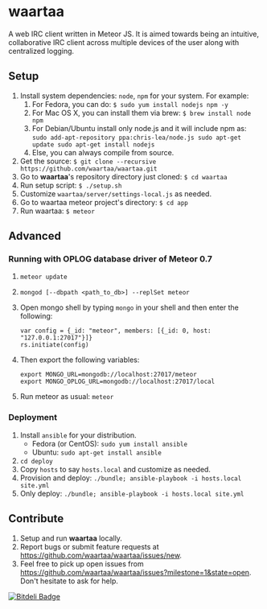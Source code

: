 # waartaa

A web IRC client written in Meteor JS. It is aimed towards being an intuitive, collaborative IRC client across
multiple devices of the user along with centralized logging.


## Setup

1. Install system dependencies: ``node``, ``npm`` for your system. For example:
    1. For Fedora, you can do: ``$ sudo yum install nodejs npm -y``
    1. For Mac OS X, you can install them via brew: ``$ brew install node npm``
    1. For Debian/Ubuntu install only node.js and it will include npm as: 
                                           ``sudo add-apt-repository ppa:chris-lea/node.js
                                             sudo apt-get update
                                             sudo apt-get install nodejs``
    1. Else, you can always compile from source.
1. Get the source: ``$ git clone --recursive https://github.com/waartaa/waartaa.git``
1. Go to **waartaa**'s repository directory just cloned: ``$ cd waartaa``
1. Run setup script: ``$ ./setup.sh``
1. Customize ``waartaa/server/settings-local.js`` as needed.
1. Go to waartaa meteor project's directory: ``$ cd app``
1. Run waartaa: ``$ meteor``


## Advanced

### Running with OPLOG database driver of Meteor 0.7

1. ``meteor update``
1. ``mongod [--dbpath <path_to_db>] --replSet meteor``
1. Open mongo shell by typing ``mongo`` in your shell and then enter the
   following:

   ```
   var config = {_id: "meteor", members: [{_id: 0, host: "127.0.0.1:27017"}]}
   rs.initiate(config)
   ```

1. Then export the following variables:

   ```
   export MONGO_URL=mongodb://localhost:27017/meteor
   export MONGO_OPLOG_URL=mongodb://localhost:27017/local
   ```

1. Run meteor as usual: ``meteor``

### Deployment

1. Install ``ansible`` for your distribution.
   - Fedora (or CentOS): ``sudo yum install ansible``
   - Ubuntu: ``sudo apt-get install ansible``
1. ``cd deploy``
1. Copy ``hosts`` to say ``hosts.local`` and customize as needed.
1. Provision and deploy: ``./bundle; ansible-playbook -i hosts.local site.yml``
1. Only deploy: ``./bundle; ansible-playbook -i hosts.local site.yml``


## Contribute

1. Setup and run **waartaa** locally.
2. Report bugs or submit feature requests at https://github.com/waartaa/waartaa/issues/new.
3. Feel free to pick up open issues from https://github.com/waartaa/waartaa/issues?milestone=1&state=open. Don't hesitate to ask for help.



[![Bitdeli Badge](https://d2weczhvl823v0.cloudfront.net/waartaa/waartaa/trend.png)](https://bitdeli.com/free "Bitdeli Badge")

